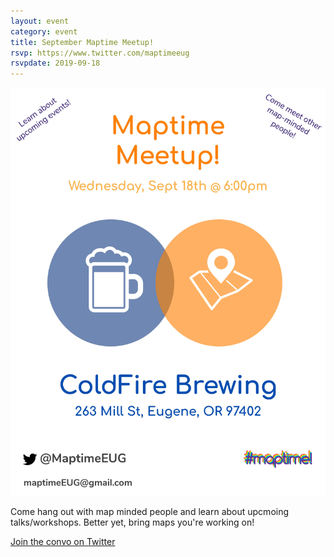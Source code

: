 ```yaml
---
layout: event
category: event
title: September Maptime Meetup!
rsvp: https://www.twitter.com/maptimeeug
rsvpdate: 2019-09-18
---
```


![](https://raw.githubusercontent.com/maptime/eugene/gh-pages/img/Maptime%20GeoBeers%20Sept%2018.jpg)

Come hang out with map minded people and learn about upcmoing talks/workshops. Better yet, bring maps you're working on!

[Join the convo on Twitter](https://www.twitter.com/maptimeeug)    
